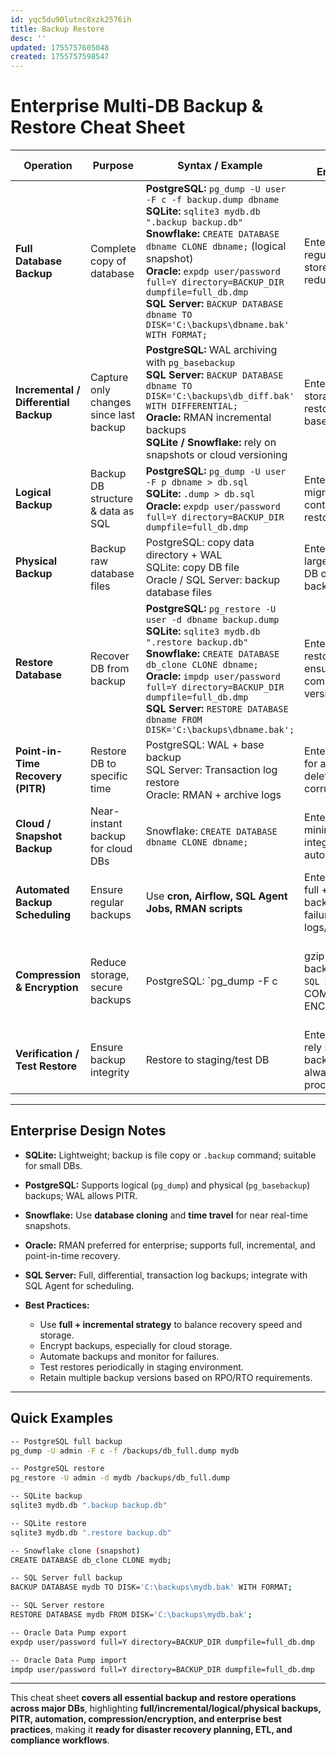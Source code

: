 ```yaml
---
id: yqc5du90lutnc8xzk2576ih
title: Backup Restore
desc: ''
updated: 1755757605048
created: 1755757598547
---
```


# **Enterprise Multi-DB Backup & Restore Cheat Sheet**

| Operation                             | Purpose                                | Syntax / Example                                                                                                                                                                                                                                                                                                                                                                     | DB Notes / Enterprise Tips                                                         |                                                                              |
| ------------------------------------- | -------------------------------------- | ------------------------------------------------------------------------------------------------------------------------------------------------------------------------------------------------------------------------------------------------------------------------------------------------------------------------------------------------------------------------------------ | ---------------------------------------------------------------------------------- | ---------------------------------------------------------------------------- |
| **Full Database Backup**              | Complete copy of database              | **PostgreSQL:** `pg_dump -U user -F c -f backup.dump dbname` <br> **SQLite:** `sqlite3 mydb.db ".backup backup.db"` <br> **Snowflake:** `CREATE DATABASE dbname CLONE dbname;` (logical snapshot) <br> **Oracle:** `expdp user/password full=Y directory=BACKUP_DIR dumpfile=full_db.dmp` <br> **SQL Server:** `BACKUP DATABASE dbname TO DISK='C:\backups\dbname.bak' WITH FORMAT;` | Enterprise: schedule regular full backups; store in secure, redundant storage.     |                                                                              |
| **Incremental / Differential Backup** | Capture only changes since last backup | **PostgreSQL:** WAL archiving with `pg_basebackup` <br> **SQL Server:** `BACKUP DATABASE dbname TO DISK='C:\backups\db_diff.bak' WITH DIFFERENTIAL;` <br> **Oracle:** RMAN incremental backups <br> **SQLite / Snowflake:** rely on snapshots or cloud versioning                                                                                                                    | Enterprise: reduces storage, speeds up restore; requires base full backup.         |                                                                              |
| **Logical Backup**                    | Backup DB structure & data as SQL      | **PostgreSQL:** `pg_dump -U user -F p dbname > db.sql` <br> **SQLite:** `.dump > db.sql` <br> **Oracle:** `expdp user/password full=Y directory=BACKUP_DIR dumpfile=full_db.dmp`                                                                                                                                                                                                     | Enterprise: good for migrations, version control, or cross-DB restores.            |                                                                              |
| **Physical Backup**                   | Backup raw database files              | PostgreSQL: copy data directory + WAL <br> SQLite: copy DB file <br> Oracle / SQL Server: backup database files                                                                                                                                                                                                                                                                      | Enterprise: faster for large DBs; requires DB offline or hot-backup capability.    |                                                                              |
| **Restore Database**                  | Recover DB from backup                 | **PostgreSQL:** `pg_restore -U user -d dbname backup.dump` <br> **SQLite:** `sqlite3 mydb.db ".restore backup.db"` <br> **Snowflake:** `CREATE DATABASE db_clone CLONE dbname;` <br> **Oracle:** `impdp user/password full=Y directory=BACKUP_DIR dumpfile=full_db.dmp` <br> **SQL Server:** `RESTORE DATABASE dbname FROM DISK='C:\backups\dbname.bak';`                            | Enterprise: test restores regularly; ensure backup compatibility with DB version.  |                                                                              |
| **Point-in-Time Recovery (PITR)**     | Restore DB to specific time            | PostgreSQL: WAL + base backup <br> SQL Server: Transaction log restore <br> Oracle: RMAN + archive logs                                                                                                                                                                                                                                                                              | Enterprise: critical for accidental deletes or data corruption.                    |                                                                              |
| **Cloud / Snapshot Backup**           | Near-instant backup for cloud DBs      | Snowflake: `CREATE DATABASE dbname CLONE dbname;`                                                                                                                                                                                                                                                                                                                                    | Enterprise: supports minimal downtime; integrates with automated pipelines.        |                                                                              |
| **Automated Backup Scheduling**       | Ensure regular backups                 | Use **cron, Airflow, SQL Agent Jobs, RMAN scripts**                                                                                                                                                                                                                                                                                                                                  | Enterprise: automate full + incremental backups; monitor failures via logs/alerts. |                                                                              |
| **Compression & Encryption**          | Reduce storage, secure backups         | PostgreSQL: \`pg\_dump -F c                                                                                                                                                                                                                                                                                                                                                          | gzip > backup.dump.gz`<br> SQL Server:`WITH COMPRESSION, ENCRYPTION\`              | Enterprise: store backups encrypted in offsite/cloud storage for compliance. |
| **Verification / Test Restore**       | Ensure backup integrity                | Restore to staging/test DB                                                                                                                                                                                                                                                                                                                                                           | Enterprise: never rely solely on backup existence; always test restore procedures. |                                                                              |

---

## **Enterprise Design Notes**

* **SQLite:** Lightweight; backup is file copy or `.backup` command; suitable for small DBs.
* **PostgreSQL:** Supports logical (`pg_dump`) and physical (`pg_basebackup`) backups; WAL allows PITR.
* **Snowflake:** Use **database cloning** and **time travel** for near real-time snapshots.
* **Oracle:** RMAN preferred for enterprise; supports full, incremental, and point-in-time recovery.
* **SQL Server:** Full, differential, transaction log backups; integrate with SQL Agent for scheduling.
* **Best Practices:**

  * Use **full + incremental strategy** to balance recovery speed and storage.
  * Encrypt backups, especially for cloud storage.
  * Automate backups and monitor for failures.
  * Test restores periodically in staging environment.
  * Retain multiple backup versions based on RPO/RTO requirements.

---

## **Quick Examples**

```bash
-- PostgreSQL full backup
pg_dump -U admin -F c -f /backups/db_full.dump mydb

-- PostgreSQL restore
pg_restore -U admin -d mydb /backups/db_full.dump

-- SQLite backup
sqlite3 mydb.db ".backup backup.db"

-- SQLite restore
sqlite3 mydb.db ".restore backup.db"

-- Snowflake clone (snapshot)
CREATE DATABASE db_clone CLONE mydb;

-- SQL Server full backup
BACKUP DATABASE mydb TO DISK='C:\backups\mydb.bak' WITH FORMAT;

-- SQL Server restore
RESTORE DATABASE mydb FROM DISK='C:\backups\mydb.bak';

-- Oracle Data Pump export
expdp user/password full=Y directory=BACKUP_DIR dumpfile=full_db.dmp

-- Oracle Data Pump import
impdp user/password full=Y directory=BACKUP_DIR dumpfile=full_db.dmp
```

---

This cheat sheet **covers all essential backup and restore operations across major DBs**, highlighting **full/incremental/logical/physical backups, PITR, automation, compression/encryption, and enterprise best practices**, making it **ready for disaster recovery planning, ETL, and compliance workflows**.

